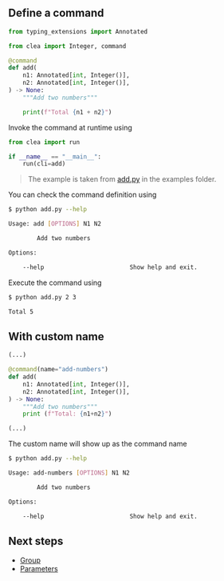 ## Define a command

```python
from typing_extensions import Annotated

from clea import Integer, command

@command
def add(
    n1: Annotated[int, Integer()],
    n2: Annotated[int, Integer()],
) -> None:
    """Add two numbers"""

    print(f"Total {n1 + n2}")
```

Invoke the command at runtime using

```python
from clea import run

if __name__ == "__main__":
    run(cli=add)
```

> The example is taken from [add.py](https://github.com/angrybayblade/clea/blob/main/examples/add.py) in the examples folder.

You can check the command definition using 

```bash
$ python add.py --help

Usage: add [OPTIONS] N1 N2

        Add two numbers

Options:

    --help                        Show help and exit.
```

Execute the command using

```bash
$ python add.py 2 3

Total 5
```

## With custom name

```python
(...)

@command(name="add-numbers")
def add(
    n1: Annotated[int, Integer()],
    n2: Annotated[int, Integer()],
) -> None:
    """Add two numbers"""
    print (f"Total: {n1+n2}")

(...)
```

The custom name will show up as the command name

```bash
$ python add.py --help

Usage: add-numbers [OPTIONS] N1 N2

        Add two numbers

Options:

    --help                        Show help and exit.
```

## Next steps 

- [Group](/clea/group)
- [Parameters](/clea/parameters)
